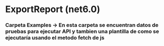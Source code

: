 # ExportReport (net6.0)

### Carpeta Examples -> En esta carpeta se encuentran datos de pruebas para ejecutar API y tambien una plantilla de como se ejecutaría usando el metodo fetch de js
